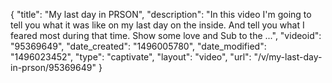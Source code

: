 {
    "title": "My last day in PRSON",
    "description": "In this video I'm going to tell you what it was like on my last day on the inside. And tell you what I feared most during that time. Show some love and Sub to the ...",
    "videoid": "95369649",
    "date_created": "1496005780",
    "date_modified": "1496023452",
    "type": "captivate",
    "layout": "video",
    "url": "\/v\/my-last-day-in-prson\/95369649"
}